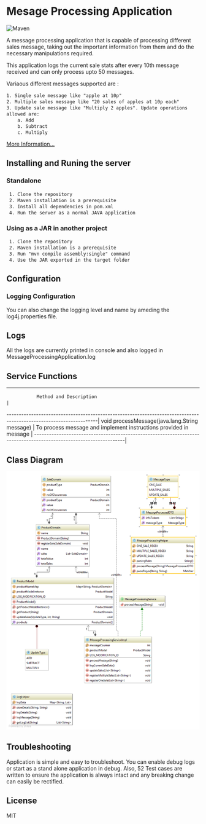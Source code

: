 # Mesage Processing Application


![Maven](http://4.bp.blogspot.com/-vltC1shXVtM/VB_ERpPBMAI/AAAAAAAAA24/HzexNUF5R2U/s1600/maven.jpg)

A message processing application that is capable of processing different sales message, taking out the important information from them and do the necessary manipulations required.

This application logs the current sale stats after every 10th message received and can only process upto 50 messages.

Variaous different messages supported are :

    1. Single sale message like "apple at 10p"
    2. Multiple sales message like "20 sales of apples at 10p each"
    3. Update sale message like "Multiply 2 apples". Update operations allowed are:
        a. Add
        b. Subtract
        c. Multiply
     
     

[More Information...](https://amanchhabra.github.io/MessageProcessingApplication/)

## Installing and Runing the server

### Standalone

     1. Clone the repository
     2. Maven installation is a prerequisite 
     3. Install all dependencies in pom.xml
     4. Run the server as a normal JAVA application

### Using as a JAR in another project

     1. Clone the repository
     2. Maven installation is a prerequisite 
     3. Run "mvn compile assembly:single" command
     4. Use the JAR exported in the target folder
     

## Configuration

### Logging Configuration

You can also change the logging level and name by ameding the log4j.properties file.

## Logs

All the logs are currently printed in console and also logged in MessageProcessingApplication.log

## Service Functions

___________________________________________________________________________________________________________________
               Method and Description                                                                              |
-------------------------------------------------------------------------------------------------------------------|
void	                    processMessage(java.lang.String message)                                               |
                            To process message and implement instructions provided in message                      |
-------------------------------------------------------------------------------------------------------------------|

## Class Diagram

 ![Class Diagram](/docs/design/class_diagram.png)
 
## Troubleshooting

Application is simple and easy to troubleshoot. You can enable debug logs or start as a stand alone application in debug. Also, 52 Test cases are written to ensure the application is always intact and any breaking change can easily be rectified.

## License
MIT

